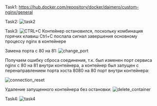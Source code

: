 Task1: https://hub.docker.com/repository/docker/daimero/custom-nginx/general

Task2: ![task2](https://github.com/user-attachments/assets/0da16689-73cd-4b2d-91b1-2996a3549ce8)

Task3: ![CTRL+C](https://github.com/user-attachments/assets/29727593-9246-41e8-8fa3-b21e3415666e)
Контейнер остановился, поскольку комбинация горячих клавиш Ctrl+C послала сигнал завершения основному процессу nginx в контейнере

Замена порта с 80 на 81:
![change_port](https://github.com/user-attachments/assets/9e8d0a4c-cbc3-4f3e-a5e4-6e6f0777afc6)

Получаем ошибку сброса соединения, т.к. был изменен порт сервиса nginx с 80 на 81 внутри контейнера, а контейнер был запущен с перенаправлением порта хоста 8080 на 80 порт внутри контейнера:

![connection_reset](https://github.com/user-attachments/assets/f8bf9dae-6722-4b29-83b1-b76a6fd34bab)

Удаление запущенного контейнера без остановки:
![delete_container](https://github.com/user-attachments/assets/de2e2f0e-c7f3-4d13-a951-1a71ae1a771e)

Task4:
![task4](https://github.com/user-attachments/assets/6e2dfc68-27aa-49c8-b602-50d2f7a89f70)
